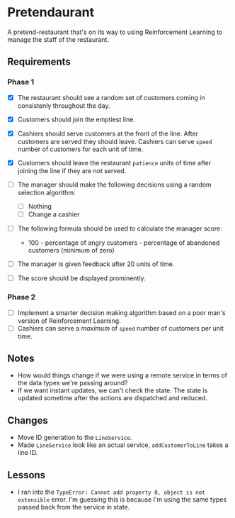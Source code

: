 # Pretendaurant

A pretend-restaurant that's on its way to using Reinforcement Learning to manage the staff of the restaurant.

## Requirements

### Phase 1

- [x] The restaurant should see a random set of customers coming in consistenly throughout the day.
- [x] Customers should join the emptiest line.
- [x] Cashiers should serve customers at the front of the line. After customers are served they should leave. Cashiers can serve `speed` number of customers for each unit of time.
- [x] Customers should leave the restaurant `patience` units of time after joining the line if they are not served.
- [ ] The manager should make the following decisions using a random selection algorithm:
    - [ ] Nothing
    - [ ] Change a cashier
- [ ] The following formula should be used to calculate the manager score:
    - 100 - percentage of angry customers - percentage of abandoned customers (minimum of zero)
- [ ] The manager is given feedback after 20 units of time.
- [ ] The score should be displayed prominently.


### Phase 2
- [ ] Implement a smarter decision making algorithm based on a poor man's version of Reinforcement Learning.
- [ ] Cashiers can serve a _maximum_ of `speed` number of customers per unit time.

## Notes

- How would things change if we were using a remote service in terms of the data types we're passing around?
- If we want instant updates, we can't check the state. The state is updated sometime after the actions are dispatched and reduced.

## Changes

- Move ID generation to the `LineService`.
- Made `LineService` look like an actual service, `addCustomerToLine` takes a line ID.


## Lessons

- I ran into the `TypeError: Cannot add property 0, object is not extensible` error. I'm guessing this is because I'm using the same types passed back from the service in state.

